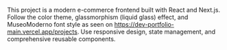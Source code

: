 <!-- Use this file to provide workspace-specific custom instructions to Copilot. For more details, visit https://code.visualstudio.com/docs/copilot/copilot-customization#_use-a-githubcopilotinstructionsmd-file -->

This project is a modern e-commerce frontend built with React and Next.js. Follow the color theme, glassmorphism (liquid glass) effect, and MuseoModerno font style as seen on https://dev-portfolio-main.vercel.app/projects. Use responsive design, state management, and comprehensive reusable components.
